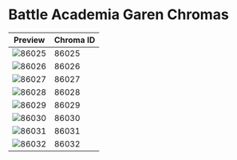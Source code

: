 # Battle Academia Garen Chromas

| Preview | Chroma ID |
|---------|-----------|
| ![86025](https://raw.communitydragon.org/latest/plugins/rcp-be-lol-game-data/global/default/v1/champion-chroma-images/86/86025.png) | 86025 |
| ![86026](https://raw.communitydragon.org/latest/plugins/rcp-be-lol-game-data/global/default/v1/champion-chroma-images/86/86026.png) | 86026 |
| ![86027](https://raw.communitydragon.org/latest/plugins/rcp-be-lol-game-data/global/default/v1/champion-chroma-images/86/86027.png) | 86027 |
| ![86028](https://raw.communitydragon.org/latest/plugins/rcp-be-lol-game-data/global/default/v1/champion-chroma-images/86/86028.png) | 86028 |
| ![86029](https://raw.communitydragon.org/latest/plugins/rcp-be-lol-game-data/global/default/v1/champion-chroma-images/86/86029.png) | 86029 |
| ![86030](https://raw.communitydragon.org/latest/plugins/rcp-be-lol-game-data/global/default/v1/champion-chroma-images/86/86030.png) | 86030 |
| ![86031](https://raw.communitydragon.org/latest/plugins/rcp-be-lol-game-data/global/default/v1/champion-chroma-images/86/86031.png) | 86031 |
| ![86032](https://raw.communitydragon.org/latest/plugins/rcp-be-lol-game-data/global/default/v1/champion-chroma-images/86/86032.png) | 86032 |